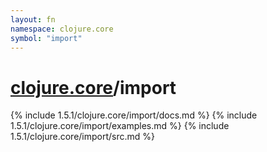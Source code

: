 ```yaml
---
layout: fn
namespace: clojure.core
symbol: "import"
---
```


# [clojure.core](../)/import

{% include 1.5.1/clojure.core/import/docs.md %}
{% include 1.5.1/clojure.core/import/examples.md %}
{% include 1.5.1/clojure.core/import/src.md %}

